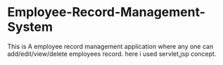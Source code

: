 # Employee-Record-Management-System 
This  is A employee record management application where any one can add/edit/view/delete employees record.
here i used servlet,jsp concept.
